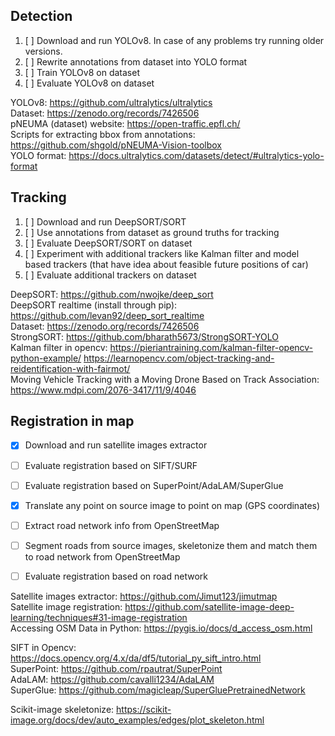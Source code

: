 ## Detection

1. [ ] Download and run YOLOv8.
In case of any problems try running older versions.
2. [ ] Rewrite annotations from dataset into YOLO format
3. [ ] Train YOLOv8 on dataset
4. [ ] Evaluate YOLOv8 on dataset

YOLOv8: https://github.com/ultralytics/ultralytics  
Dataset: https://zenodo.org/records/7426506  
pNEUMA (dataset) website: https://open-traffic.epfl.ch/  
Scripts for extracting bbox from annotations: https://github.com/shgold/pNEUMA-Vision-toolbox  
YOLO format: https://docs.ultralytics.com/datasets/detect/#ultralytics-yolo-format  


## Tracking

1. [ ] Download and run DeepSORT/SORT
2. [ ] Use annotations from dataset as ground truths for tracking
3. [ ] Evaluate DeepSORT/SORT on dataset
4. [ ] Experiment with additional trackers like Kalman filter and model based
trackers (that have idea about feasible future positions of car)
5. [ ] Evaluate additional trackers on dataset


DeepSORT: https://github.com/nwojke/deep_sort  
DeepSORT realtime (install through pip): https://github.com/levan92/deep_sort_realtime  
Dataset: https://zenodo.org/records/7426506  
StrongSORT: https://github.com/bharath5673/StrongSORT-YOLO  
Kalman filter in opencv: https://pieriantraining.com/kalman-filter-opencv-python-example/ 
https://learnopencv.com/object-tracking-and-reidentification-with-fairmot/  
Moving Vehicle Tracking with a Moving Drone Based on
Track Association: https://www.mdpi.com/2076-3417/11/9/4046


## Registration in map

- [x] Download and run satellite images extractor
- [ ] Evaluate registration based on SIFT/SURF
- [ ] Evaluate registration based on SuperPoint/AdaLAM/SuperGlue
- [x] Translate any point on source image to point on map (GPS coordinates)


- [ ] Extract road network info from OpenStreetMap
- [ ] Segment roads from source images, skeletonize them and match them to
road network from OpenStreetMap
- [ ] Evaluate registration based on road network


Satellite images extractor: https://github.com/Jimut123/jimutmap  
Satellite image registration: https://github.com/satellite-image-deep-learning/techniques#31-image-registration  
Accessing OSM Data in Python: https://pygis.io/docs/d_access_osm.html

SIFT in Opencv: https://docs.opencv.org/4.x/da/df5/tutorial_py_sift_intro.html  
SuperPoint: https://github.com/rpautrat/SuperPoint  
AdaLAM: https://github.com/cavalli1234/AdaLAM  
SuperGlue: https://github.com/magicleap/SuperGluePretrainedNetwork

Scikit-image skeletonize: https://scikit-image.org/docs/dev/auto_examples/edges/plot_skeleton.html

